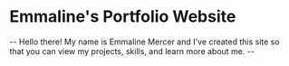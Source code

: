 # Emmaline's Portfolio Website

-- Hello there! My name is Emmaline Mercer and I've created this site so that you can view my projects, skills, and learn more about me. --

